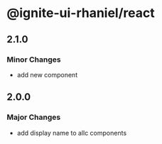 # @ignite-ui-rhaniel/react

## 2.1.0

### Minor Changes

- add new component

## 2.0.0

### Major Changes

- add display name to allc components
